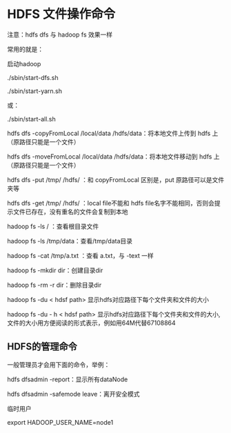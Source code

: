 # HDFS 文件操作命令

注意：hdfs dfs 与 hadoop fs 效果一样

常用的就是：

启动hadoop

./sbin/start-dfs.sh

./sbin/start-yarn.sh

或：

./sbin/start-all.sh





hdfs dfs -copyFromLocal /local/data /hdfs/data：将本地文件上传到 hdfs  上（原路径只能是一个文件）

hdfs dfs -moveFromLocal /local/data /hdfs/data：将本地文件移动到 hdfs  上（原路径只能是一个文件）

hdfs dfs -put /tmp/ /hdfs/ ：和 copyFromLocal 区别是，put 原路径可以是文件夹等

hdfs dfs -get /tmp/ /hdfs/ ：local file不能和 hdfs file名字不能相同，否则会提示文件已存在，没有重名的文件会复制到本地

hadoop fs -ls / ：查看根目录文件

hadoop fs -ls /tmp/data：查看/tmp/data目录

hadoop fs -cat /tmp/a.txt ：查看 a.txt，与 -text 一样

hadoop fs -mkdir dir：创建目录dir

hadoop fs -rm -r dir：删除目录dir

hadoop fs -du < hdsf path>  显示hdfs对应路径下每个文件夹和文件的大小

hadoop fs -du - h < hdsf path>  显示hdfs对应路径下每个文件夹和文件的大小,文件的大小用方便阅读的形式表示，例如用64M代替67108864



## HDFS的管理命令

一般管理员才会用下面的命令，举例：

hdfs dfsadmin -report：显示所有dataNode

hdfs dfsadmin -safemode leave：离开安全模式



临时用户

 export HADOOP_USER_NAME=node1